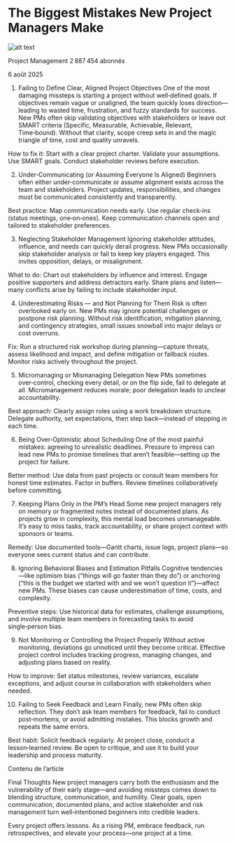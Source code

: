 # The Biggest Mistakes New Project Managers Make

![alt text](image.png)

Project Management
2 887 454 abonnés

6 août 2025

1. Failing to Define Clear, Aligned Project Objectives
One of the most damaging missteps is starting a project without well‑defined goals. If objectives remain vague or unaligned, the team quickly loses direction—leading to wasted time, frustration, and fuzzy standards for success. New PMs often skip validating objectives with stakeholders or leave out SMART criteria (Specific, Measurable, Achievable, Relevant, Time‑bound). Without that clarity, scope creep sets in and the magic triangle of time, cost and quality unravels.

How to fix it: Start with a clear project charter. Validate your assumptions. Use SMART goals. Conduct stakeholder reviews before execution.

2. Under‑Communicating (or Assuming Everyone Is Aligned)
Beginners often either under‑communicate or assume alignment exists across the team and stakeholders. Project updates, responsibilities, and changes must be communicated consistently and transparently.

Best practice: Map communication needs early. Use regular check‑ins (status meetings, one‑on‑ones). Keep communication channels open and tailored to stakeholder preferences.

3. Neglecting Stakeholder Management
Ignoring stakeholder attitudes, influence, and needs can quickly derail progress. New PMs occasionally skip stakeholder analysis or fail to keep key players engaged. This invites opposition, delays, or misalignment.

What to do: Chart out stakeholders by influence and interest. Engage positive supporters and address detractors early. Share plans and listen—many conflicts arise by failing to include stakeholder input.

4. Underestimating Risks — and Not Planning for Them
Risk is often overlooked early on. New PMs may ignore potential challenges or postpone risk planning. Without risk identification, mitigation planning, and contingency strategies, small issues snowball into major delays or cost overruns.

Fix: Run a structured risk workshop during planning—capture threats, assess likelihood and impact, and define mitigation or fallback routes. Monitor risks actively throughout the project.

5. Micromanaging or Mismanaging Delegation
New PMs sometimes over‑control, checking every detail, or on the flip side, fail to delegate at all. Micromanagement reduces morale; poor delegation leads to unclear accountability.

Best approach: Clearly assign roles using a work breakdown structure. Delegate authority, set expectations, then step back—instead of stepping in each time.

6. Being Over‑Optimistic about Scheduling
One of the most painful mistakes: agreeing to unrealistic deadlines. Pressure to impress can lead new PMs to promise timelines that aren’t feasible—setting up the project for failure.

Better method: Use data from past projects or consult team members for honest time estimates. Factor in buffers. Review timelines collaboratively before committing.

7. Keeping Plans Only in the PM’s Head
Some new project managers rely on memory or fragmented notes instead of documented plans. As projects grow in complexity, this mental load becomes unmanageable. It’s easy to miss tasks, track accountability, or share project context with sponsors or teams.

Remedy: Use documented tools—Gantt charts, issue logs, project plans—so everyone sees current status and can contribute.

8. Ignoring Behavioral Biases and Estimation Pitfalls
Cognitive tendencies—like optimism bias (“things will go faster than they do”) or anchoring (“this is the budget we started with and we won’t question it”)—affect new PMs. These biases can cause underestimation of time, costs, and complexity.

Preventive steps: Use historical data for estimates, challenge assumptions, and involve multiple team members in forecasting tasks to avoid single‑person bias.

9. Not Monitoring or Controlling the Project Properly
Without active monitoring, deviations go unnoticed until they become critical. Effective project control includes tracking progress, managing changes, and adjusting plans based on reality.

How to improve: Set status milestones, review variances, escalate exceptions, and adjust course in collaboration with stakeholders when needed.

10. Failing to Seek Feedback and Learn
Finally, new PMs often skip reflection. They don’t ask team members for feedback, fail to conduct post‑mortems, or avoid admitting mistakes. This blocks growth and repeats the same errors.

Best habit: Solicit feedback regularly. At project close, conduct a lesson‑learned review. Be open to critique, and use it to build your leadership and process maturity.

Contenu de l’article

Final Thoughts
New project managers carry both the enthusiasm and the vulnerability of their early stage—and avoiding missteps comes down to blending structure, communication, and humility. Clear goals, open communication, documented plans, and active stakeholder and risk management turn well‑intentioned beginners into credible leaders.

Every project offers lessons. As a rising PM, embrace feedback, run retrospectives, and elevate your process—one project at a time.
